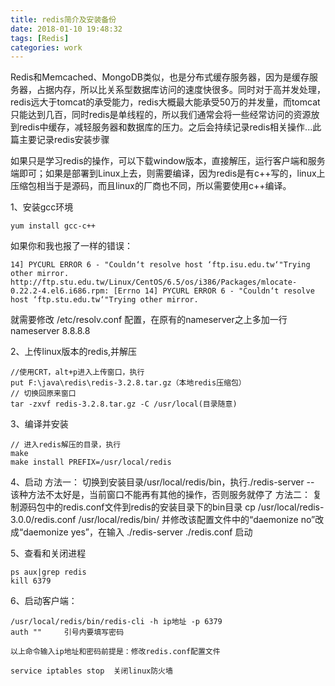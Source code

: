 ```yaml
---
title: redis简介及安装备份
date: 2018-01-10 19:48:32
tags: [Redis]
categories: work
---
```


Redis和Memcached、MongoDB类似，也是分布式缓存服务器，因为是缓存服务器，占据内存，所以比关系型数据库访问的速度快很多。同时对于高并发处理，redis远大于tomcat的承受能力，redis大概最大能承受50万的并发量，而tomcat只能达到几百，同时redis是单线程的，所以我们通常会将一些经常访问的资源放到redis中缓存，减轻服务器和数据库的压力。之后会持续记录redis相关操作...此篇主要记录redis安装步骤

<!-- more-->
 
如果只是学习redis的操作，可以下载window版本，直接解压，运行客户端和服务端即可；如果是部署到Linux上去，则需要编译，因为redis是有c++写的，linux上压缩包相当于是源码，而且linux的厂商也不同，所以需要使用c++编译。

1、安装gcc环境
```
yum install gcc-c++
```

如果你和我也报了一样的错误：

```
14] PYCURL ERROR 6 - "Couldn‘t resolve host ‘ftp.isu.edu.tw‘"Trying other mirror.
http://ftp.stu.edu.tw/Linux/CentOS/6.5/os/i386/Packages/mlocate-0.22.2-4.el6.i686.rpm: [Errno 14] PYCURL ERROR 6 - "Couldn‘t resolve host ‘ftp.stu.edu.tw‘"Trying other mirror.
```

就需要修改 /etc/resolv.conf 配置，在原有的nameserver之上多加一行 nameserver 8.8.8.8    

2、上传linux版本的redis,并解压
```
//使用CRT，alt+p进入上传窗口，执行 
put F:\java\redis\redis-3.2.8.tar.gz（本地redis压缩包）
// 切换回原来窗口
tar -zxvf redis-3.2.8.tar.gz -C /usr/local(目录随意)
```

3、编译并安装
```
// 进入redis解压的目录，执行
make
make install PREFIX=/usr/local/redis

```

4、启动
方法一： 切换到安装目录/usr/local/redis/bin，执行./redis-server -- 该种方法不太好是，当前窗口不能再有其他的操作，否则服务就停了
方法二： 复制源码包中的redis.conf文件到redis的安装目录下的bin目录  cp /usr/local/redis-3.0.0/redis.conf  /usr/local/redis/bin/
    并修改该配置文件中的“daemonize no”改成“daemonize yes”，在输入 ./redis-server ./redis.conf 启动

5、查看和关闭进程
```
ps aux|grep redis
kill 6379
```

6、启动客户端：
```
/usr/local/redis/bin/redis-cli -h ip地址 -p 6379
auth ""		引号内要填写密码
			
以上命令输入ip地址和密码前提是：修改redis.conf配置文件 

service iptables stop  关闭linux防火墙
```
			

